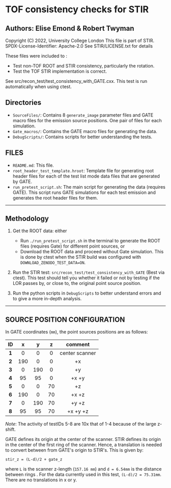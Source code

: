 # TOF consistency checks for STIR
## Authors: Elise Emond & Robert Twyman

Copyright (C) 2022, University College London
  This file is part of STIR.
SPDX-License-Identifier: Apache-2.0
See STIR/LICENSE.txt for details

These files were included to :
* Test non-TOF ROOT and STIR consistency, particularly the rotation.
* Test the TOF STIR implementation is correct.

See src/recon_test/test_consistency_with_GATE.cxx. This test is run
automatically when using ctest.

Directories
-----

- `SourceFiles/`: Contains 8 `generate_image` parameter files and GATE macro files for the emission source positions. One pair of files for each simulation.
- `Gate_macros/`: Contains the GATE macro files for generating the data.
- `DebugScripts/`: Contains scripts for better understanding the tests.


FILES
----

- `README.md`: This file.
- `root_header_test_template.hroot`: Template file for generating root header files for each of the test list mode data files that are generated by GATE.
- `run_pretest_script.sh`: The main script for generating the data (requires GATE). This script runs GATE simulations for each test emission and generates the root header files for them.


______

Methodology
----
 1. Get the ROOT data: either
     - Run `./run_pretest_script.sh` in the terminal to generate the ROOT files (requires Gate) for different point sources, or
    - Download the ROOT data and proceed without Gate simulation. This is done
    by ctest when the STIR build was configured with `DOWNLOAD_ZENODO_TEST_DATA=ON`.
     
 2. Run the STIR test: `src/recon_test/test_consistency_with_GATE` (Best via ctest).
    This test should tell you whether it failed or not by testing if the LOR passes by, 
    or close to, the original point source position.
 3. Run the python scripts in `DebugScripts` to better understand errors and to give a more in-depth analysis.


_____

SOURCE POSITION CONFIGURATION
-----
In GATE coordinates (`mm`), the point sources positions are as follows:

| ID | x | y | z | comment |
| :---: | :---: | :----: | :---: | :---: |
| **1** | 0 | 0 | 0 | center scanner |
| **2** | 190 | 0 | 0 | +x |
| **3** | 0 | 190 | 0 | +y  |
| **4** | 95 | 95 | 0 | +x +y |
| **5** | 0 | 0 | 70 | +z | 
| **6** | 190 | 0 | 70 | +x +z |
| **7** | 0 | 190 | 70 |  +y +z |
| **8** | 95 | 95 | 70 |  +x +y +z |

_Note_: The activity of testIDs 5-8 are 10x that of 1-4 because of the large z-shift.

GATE defines its origin at the center of the scanner.
STIR defines its origin in the center of the first ring of the scanner.
Hence, a translation is needed to convert between from GATE's origin to STIR's.
This is given by:

```
stir_z = (L-d)/2 + gate_z
``` 

where `L` is the scanner z-length (`157.16 mm`) and `d = 6.54mm` is the distance between rings .
For the data currently used in this test, `(L-d)/2 = 75.31mm`.
There are no translations in x or y. 

